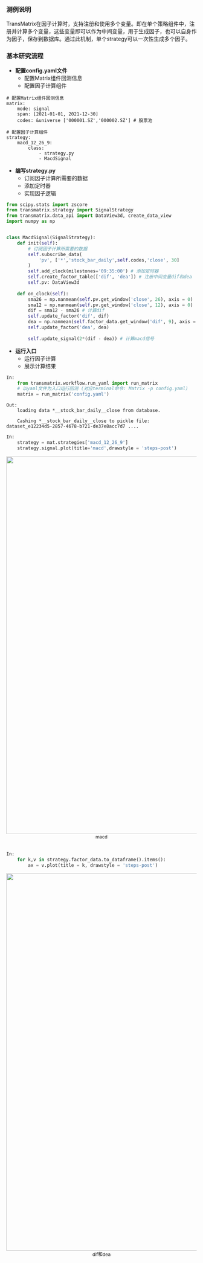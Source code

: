 ### 测例说明
TransMatrix在因子计算时，支持注册和使用多个变量。即在单个策略组件中，注册并计算多个变量，这些变量即可以作为中间变量，用于生成因子，也可以自身作为因子，保存到数据库。通过此机制，单个strategy可以一次性生成多个因子。

### 基本研究流程
- <b> 配置config.yaml文件 </b>
  - 配置Matrix组件回测信息
  - 配置因子计算组件

```text
# 配置Matrix组件回测信息
matrix:
    mode: signal
    span: [2021-01-01, 2021-12-30]
    codes: &universe ['000001.SZ','000002.SZ'] # 股票池
        
# 配置因子计算组件
strategy:
    macd_12_26_9:
        class: 
            - strategy.py
            - MacdSignal
```


- <b> 编写strategy.py </b>
  - 订阅因子计算所需要的数据
  - 添加定时器
  - 实现因子逻辑

```python
from scipy.stats import zscore
from transmatrix.strategy import SignalStrategy
from transmatrix.data_api import DataView3d, create_data_view
import numpy as np


class MacdSignal(SignalStrategy):
    def init(self):
        # 订阅因子计算所需要的数据
        self.subscribe_data(
            'pv', ['*','stock_bar_daily',self.codes,'close', 30]
        )
        self.add_clock(milestones='09:35:00') # 添加定时器
        self.create_factor_table(['dif', 'dea']) # 注册中间变量dif和dea
        self.pv: DataView3d          
    
    def on_clock(self):
        sma26 = np.nanmean(self.pv.get_window('close', 26), axis = 0)
        sma12 = np.nanmean(self.pv.get_window('close', 12), axis = 0)
        dif = sma12 - sma26 # 计算dif
        self.update_factor('dif', dif)
        dea = np.nanmean(self.factor_data.get_window('dif', 9), axis = 0) # 计算dea
        self.update_factor('dea', dea)
        
        self.update_signal(2*(dif - dea)) # 计算macd信号
```

- <b> 运行入口 </b>
  - 运行因子计算
  - 展示计算结果

```python
In:
    from transmatrix.workflow.run_yaml import run_matrix
    # 以yaml文件为入口运行回测 (对应terminal命令: Matrix -p config.yaml)
    matrix = run_matrix('config.yaml')
```

```text
Out:
    loading data *__stock_bar_daily__close from database.

    Cashing *__stock_bar_daily__close to pickle file: dataset_e12234d5-2857-4678-b721-de37e8acc7d7 ....
```

```python
In:
    strategy = mat.strategies['macd_12_26_9']
    strategy.signal.plot(title='macd',drawstyle = 'steps-post')
```
<div align=center>
<img width="1000" src="TransMatrixAPI文档\8_测例代码\pics\中间变量.png"/>
</div>
<div align=center style="font-size:12px">macd</div>
<br />

```python
In:
    for k,v in strategy.factor_data.to_dataframe().items():
        ax = v.plot(title = k, drawstyle = 'steps-post')
```

<div align=center>
<img width="1000" src="TransMatrixAPI文档\8_测例代码\pics\中间变量2.png"/>
</div>
<div align=center style="font-size:12px">dif和dea</div>
<br />